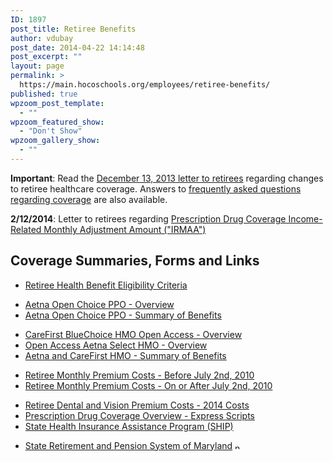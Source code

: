 ```yaml
---
ID: 1897
post_title: Retiree Benefits
author: vdubay
post_date: 2014-04-22 14:14:48
post_excerpt: ""
layout: page
permalink: >
  https://main.hocoschools.org/employees/retiree-benefits/
published: true
wpzoom_post_template:
  - ""
wpzoom_featured_show:
  - "Don't Show"
wpzoom_gallery_show:
  - ""
---
```

<p><strong>Important</strong>: Read the <a href="/f/employees/december-2013-letter/">December 13, 2013 letter to retirees</a> regarding changes to retiree healthcare coverage.  Answers to <a href="/f/employees/frequently-asked-questions/">frequently asked questions regarding coverage</a> are also available.</p>

<p><strong>2/12/2014</strong>: Letter to retirees regarding <a href="/f/employees/retiree-irmaa-letter.pdf">Prescription Drug Coverage Income-Related Monthly Adjustment Amount (&quot;IRMAA&quot;)</a></p>

<h2>Coverage Summaries, Forms and Links</h2>

<ul>
  <li><a href="/f/employees/retiree-eligibility-criteria.pdf">Retiree Health Benefit Eligibility Criteria</a></li>
</ul>
<ul>
  <li><a href="/f/employees/retiree-aetna-open-choice-ppo-overview.pdf">Aetna Open Choice PPO - Overview</a></li>
  <li><a href="/f/employees/retiree-aetna-open-choice-ppo-summary.pdf">Aetna Open Choice PPO - Summary of Benefits</a></li>
</ul>
<ul>
  <li><a href="/f/employees/retiree-carefirst-bluechoice-hmo-open-access-overview.pdf">CareFirst BlueChoice HMO Open Access - Overview</a></li>
  <li><a href="/f/employees/retiree-open-access-aetna-select-hmo-overview.pdf">Open Access Aetna Select HMO - Overview</a></li>
  <li><a href="/f/employees/retiree-aetna-carefirst-hmo-summary.pdf">Aetna and CareFirst HMO - Summary of Benefits</a></li>
</ul>
<ul>
  <li><a href="/f/employees/retiree-rates-before-2010.pdf">Retiree Monthly Premium Costs - Before July 2nd, 2010</a></li>
  <li><a href="/f/employees/retiree-rates-after-2010.pdf">Retiree Monthly Premium Costs - On or After July 2nd, 2010</a></li>
</ul>
<ul>
  <li><a href="/f/employees/retiree-dental-vision-rates.pdf">Retiree Dental and Vision Premium Costs - 2014 Costs</a></li>
  <li><a href="/f/employees/retiree-prescription-express-scripts.pdf">Prescription Drug Coverage Overview - Express Scripts</a></li>
  <li><a href="/f/employees/state-health-insurance-assistance.pdf">State Health Insurance Assistance Program (SHIP)</a></li>
</ul>

<ul>
  <li><a href="http://www.sra.state.md.us/" target="_blank">State Retirement and Pension System of Maryland</a> <img src="/f/images/new_webpage.gif" alt="new webpage" width="11" height="10"></li>
</ul>